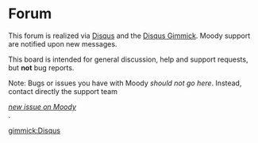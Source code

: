 Forum
=====

This forum is realized via [Disqus](http://disqus.com) and the [Disqus Gimmick](gimmicks.md). Moody support are notified upon new messages.

This board is intended for general discussion, help and support requests, but **not** bug reports.

Note: Bugs or issues you have with Moody *should not go here*. Instead, contact directly the support team <address><a href="mailto:moodymobileapp@gmail.com">new issue on Moody</a></address>.


[gimmick:Disqus](moodyapp)
